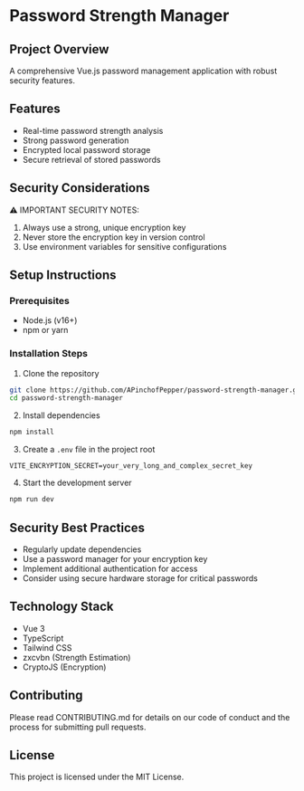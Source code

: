 # Password Strength Manager

## Project Overview
A comprehensive Vue.js password management application with robust security features.

## Features
- Real-time password strength analysis
- Strong password generation
- Encrypted local password storage
- Secure retrieval of stored passwords

## Security Considerations
⚠️ IMPORTANT SECURITY NOTES:
1. Always use a strong, unique encryption key
2. Never store the encryption key in version control
3. Use environment variables for sensitive configurations

## Setup Instructions

### Prerequisites
- Node.js (v16+)
- npm or yarn

### Installation Steps
1. Clone the repository
```bash
git clone https://github.com/APinchofPepper/password-strength-manager.git
cd password-strength-manager
```

2. Install dependencies
```bash
npm install
```

3. Create a `.env` file in the project root
```
VITE_ENCRYPTION_SECRET=your_very_long_and_complex_secret_key
```

4. Start the development server
```bash
npm run dev
```

## Security Best Practices
- Regularly update dependencies
- Use a password manager for your encryption key
- Implement additional authentication for access
- Consider using secure hardware storage for critical passwords

## Technology Stack
- Vue 3
- TypeScript
- Tailwind CSS
- zxcvbn (Strength Estimation)
- CryptoJS (Encryption)

## Contributing
Please read CONTRIBUTING.md for details on our code of conduct and the process for submitting pull requests.

## License
This project is licensed under the MIT License.